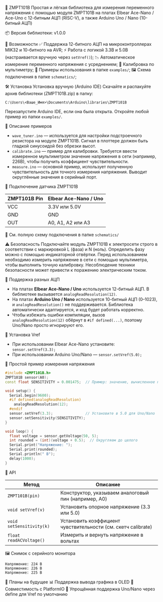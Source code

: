 🔌 ZMPT101B
Простая и лёгкая библиотека для измерения переменного напряжения с помощью модуля ZMPT101B на платах Elbear Ace-Nano / Ace-Uno с 12-битным АЦП (RISC-V), а также Arduino Uno / Nano (10-битный АЦП)

📦 Версия библиотеки: v1.0.0

📌 Возможности
✅ Поддержка 12-битного АЦП на микроконтроллерах MIK32 и 10-битного на AVR;
⚡ Работа с логикой 3.3В и 5.0В (настраивается вручную через `setVref()`);
📉 Автоматическое измерение переменного напряжения с усреднением;
🔧 Калибровка по мультиметру;
📂 Примеры использования в папке `examples/`;
🖼️ Схема подключения в папке `schematics/`;

🛠️ Установка
Установка вручную (Arduino IDE)
Скачайте и распакуйте архив библиотеки (ZMPT101B.zip) в папку:

```
C:\Users\<Ваше_Имя>\Documents\Arduino\libraries\ZMPT101B
```

Перезапустите Arduino IDE, если она была открыта.
Откройте любой пример из папки `examples/`.

🧪 Описание примеров

* `wave_tuner.ino` — используется для настройки подстроечного резистора на модуле ZMPT101B. Сигнал в плоттере должен быть гладкой синусоидой без обрезки высот.
* `calibrate.ino` — пример для калибровки. Требуется ввести измеренное мультиметром значение напряжения в сети (например, 226В), чтобы получить коэффициент чувствительности.
* `measure.ino` — основной пример, использует полученную чувствительность для точного измерения напряжения. Выводит округлённые значения в серийный порт.

🔌 Подключение датчика ZMPT101B

| ZMPT101B Pin | Elbear Ace-Nano / Uno |
| ------------ | --------------------- |
| VCC          | 3.3V или 5.0V         |
| GND          | GND                   |
| OUT          | A0, A1, A2 или A3     |

📂 См. полную схему подключения в папке `schematics/`

⚠️ Безопасность
Подключайте модуль ZMPT101B к электросети строго в соответствии с маркировкой L (фаза) и N (ноль).
Определить фазу можно с помощью индикаторной отвёртки.
Перед использованием необходимо измерить напряжение в сети с помощью мультиметра, чтобы выполнить точную калибровку.
Несоблюдение техники безопасности может привести к поражению электрическим током.

🧠 Поддержка разных АЦП

* На платах **Elbear Ace-Nano / Uno** используется 12-битный АЦП. В библиотеке вызывается `analogReadResolution(12)`.
* На платах **Arduino Uno / Nano** используется 10-битный АЦП (0–1023), и `analogReadResolution()` не поддерживается. Библиотека автоматически адаптируется, и код будет работать корректно.
* Чтобы избежать ошибки компиляции, вызов `analogReadResolution(12)` обёрнут в `#if defined(...)`, поэтому Uno/Nano просто игнорируют его.

📌 Установка Vref

* При использовании Elbear Ace-Nano установите: `sensor.setVref(3.3);`
* При использовании Arduino Uno/Nano — `sensor.setVref(5.0);`

🧪 Простой пример измерения напряжения

```cpp
#include <ZMPT101B.h>
ZMPT101B sensor(A0);
const float SENSITIVITY = 0.001475;  // Пример: значение, вычисленное при калибровке

void setup() {
  Serial.begin(9600);
  #if defined(analogReadResolution)
    analogReadResolution(12);
  #endif
  sensor.setVref(3.3);               // Установите в 5.0 для Uno/Nano
  sensor.setSensitivity(SENSITIVITY);
}

void loop() {
  float voltage = sensor.getVoltage(50, 5);
  int rounded = (int)(voltage + 0.5);  // Округляем до целого
  Serial.print("Напряжение: ");
  Serial.print(rounded);
  Serial.println(" В");
  delay(1000);
}
```

📘 API

| Метод                    | Описание                                                      |
| ------------------------ | ------------------------------------------------------------- |
| `ZMPT101B(pin)`          | Конструктор, указываем аналоговый пин (например, A0)          |
| `void setVref(v)`        | Установить опорное напряжение (3.3 или 5.0)                   |
| `void setSensitivity(k)` | Установить коэффициент чувствительности (см. скетч calibrate) |
| `float readACVoltage()`  | Измерить и вернуть напряжение в вольтах                       |

🖼️ Снимок с серийного монитора

```
Напряжение: 224 В  
Напряжение: 226 В  
Напряжение: 225 В  
```

💬 Планы на будущее
📊 Поддержка вывода графика в OLED
📘 Совместимость с PlatformIO
🧩 Упрощённая поддержка Uno/Nano через define для Vref по умолчанию
